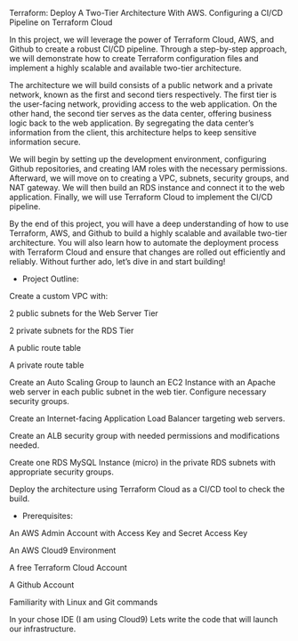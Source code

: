 Terraform: Deploy A Two-Tier Architecture With AWS. 
Configuring a CI/CD Pipeline on Terraform Cloud

In this project, we will leverage the power of Terraform Cloud, AWS, and Github to create a robust CI/CD pipeline. 
Through a step-by-step approach, we will demonstrate how to create Terraform configuration files and implement a highly scalable and available two-tier architecture.

The architecture we will build consists of a public network and a private network, known as the first and second tiers respectively. 
The first tier is the user-facing network, providing access to the web application. On the other hand, the second tier serves as the data center, offering business 
logic back to the web application. By segregating the data center’s information from the client, this architecture helps to keep sensitive information secure.

We will begin by setting up the development environment, configuring Github repositories, and creating IAM roles with the necessary permissions. 
Afterward, we will move on to creating a VPC, subnets, security groups, and NAT gateway. We will then build an RDS instance and connect it to the web application. 
Finally, we will use Terraform Cloud to implement the CI/CD pipeline.

By the end of this project, you will have a deep understanding of how to use Terraform, AWS, and Github to build a highly scalable and available two-tier architecture. 
You will also learn how to automate the deployment process with Terraform Cloud and ensure that changes are rolled out efficiently and reliably. 
Without further ado, let’s dive in and start building!


- Project Outline:

Create a custom VPC with:

2 public subnets for the Web Server Tier

2 private subnets for the RDS Tier

A public route table

A private route table

Create an Auto Scaling Group to launch an EC2 Instance with an Apache web server in each public subnet in the web tier. Configure necessary security groups.

Create an Internet-facing Application Load Balancer targeting web servers.

Create an ALB security group with needed permissions and modifications needed.

Create one RDS MySQL Instance (micro) in the private RDS subnets with appropriate security groups.

Deploy the architecture using Terraform Cloud as a CI/CD tool to check the build.


- Prerequisites:


An AWS Admin Account with Access Key and Secret Access Key

An AWS Cloud9 Environment

A free Terraform Cloud Account

A Github Account

Familiarity with Linux and Git commands

In your chose IDE (I am using Cloud9) Lets write the code that will launch our infrastructure.
